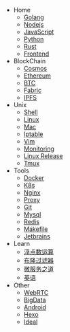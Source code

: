 - Home
    * [Golang](guides/golang.md)
    * [Nodejs](guides/nodejs.md)
    * [JavaScript](guides/javascript.md)
    * [Python](guides/python.md)
    * [Rust](guides/rust.md)
    * [Frontend](guides/frontend.md)
- BlockChain
    * [Cosmos](blockchain/cosmos/README.md)
    * [Ethereum](blockchain/eth/README.md)
    * [BTC](blockchain/btc/README.md)
    * [Fabric](blockchain/fabric/README.md)
    * [IPFS](blockchain/ipfs/README.md)
- Unix
    * [Shell](unix/shell.md)
    * [Linux](unix/linux.md)
    * [Mac](unix/macos.md)
    * [Iptable](unix/iptable.md)
    * [Vim](unix/vim.md)
    * [Monitoring](unix/monitoring.md)
    * [Linux Release](unix/release.md)
    * [Tmux](unix/tmux.md)
- Tools
    * [Docker](tools/docker/README.md)
    * [K8s](tools/k8s/README.md)
    * [Nginx](tools/nginx/README.md)
    * [Proxy](tools/proxy/README.md)
    * [Git](tools/git.md)
    * [Mysql](tools/mysql.md)
    * [Redis](tools/redis.md)
    * [Makefile](tools/makefile.md)
    * [Jetbrains](tools/jetbrains/README.md)
- Learn
    * [浮点数运算](learn/float.md)
    * [布隆过滤器](learn/bloom-filter.md)
    * [微服务之道](learn/micro-service.md)
    * [英语](learn/english.md)
- Other
    * [WebRTC](other/webrtc.md)
    * [BigData](other/bigdata.md)
    * [Android](other/android/README.md)
    * [Hexo](other/hexo.md)
    * [Ideal](other/ideal.md)
